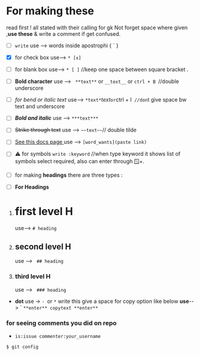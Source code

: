 
# For making these
read first ! all stated with their calling for gk Not forget space where given ,**use these** & write a comment if get confused. 
 
 * [ ]  `write` use --> words inside apostrophi { ` }
 * [x]  for check box use-->  `* [x]`
 * [ ]  for blank box use-->  `* [ ]` //keep one space between square bracket .
 * [ ] **Bold character** use --> ` **text**` or `__text__` or `ctrl + B `//double underscore
 * [ ]   _for bend or italic text_ use-->  `*text*`_text_` or `ctrl + I` //don`t give space bw text and underscore
 * [ ]   ***Bold and italic*** use --> `***text***`
 * [ ]   ~~Strike through text~~   use --> `~~text~~`// double tilde

 * [ ] [See this  docs page ](https://github.com/ru-cpu/github_file_symbols_code) use --> `[word_wants](paste link)`
 
 
 * [ ]  ⚠️ for symbols `write :keyword` //when type keyword it shows list of symbols select required,
      also can enter through 🪟+.
 * [ ] for making **headings** there are three types :

 * [ ] **For Headings**

1.  
   # first level H
   use--> `# heading `
2. ## second level H
   use --> ` ## heading`  
3. ### third level H
   use --> ` ### heading`
-  **dot** use  -> `- `or `*` write this give a space
for copy option like below **use**--> ` ``` **enter** copytext **enter** ```

### for seeing comments you did on repo 
- `is:issue commenter:your_username`







```sh
$ git config 
```




